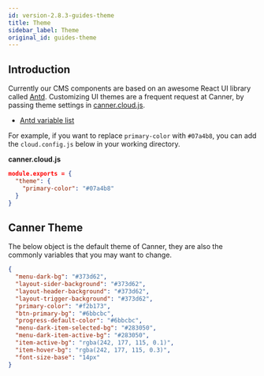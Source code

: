 ```yaml
---
id: version-2.8.3-guides-theme
title: Theme
sidebar_label: Theme
original_id: guides-theme
---
```


## Introduction

Currently our CMS components are based on an awesome React UI library called [Antd](https://ant.design/). Customizing UI themes are a frequent request at Canner, by passing theme settings in [canner.cloud.js](cli-cloud-js).

- [Antd variable list](https://github.com/ant-design/ant-design/blob/master/components/style/themes/default.less)

For example, if you want to replace `primary-color` with `#07a4b8`, you can add the `cloud.config.js` below in your working directory.

**canner.cloud.js**
```json
module.exports = {
  "theme": {
    "primary-color": "#07a4b8"
  }
}
```

## Canner Theme

The below object is the default theme of Canner, they are also the commonly variables that you may want to change. 

```json
{
  "menu-dark-bg": "#373d62",
  "layout-sider-background": "#373d62",
  "layout-header-background": "#373d62",
  "layout-trigger-background": "#373d62",
  "primary-color": "#f2b173",
  "btn-primary-bg": "#6bbcbc",
  "progress-default-color": "#6bbcbc",
  "menu-dark-item-selected-bg": "#283050",
  "menu-dark-item-active-bg": "#283050",
  "item-active-bg": "rgba(242, 177, 115, 0.1)",
  "item-hover-bg": "rgba(242, 177, 115, 0.3)",
  "font-size-base": "14px"
}
```
